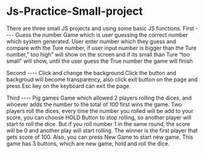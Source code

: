 # Js-Practice-Small-project

There are three small JS projects and using some basic JS functions. 
First  ---- Guess the number 
Game which is user guessing the correct number which system generated.
User enter number which they guess and compare with the Ture number, if user input number is bigger than the Ture number,” too high” will show on the screen and if its small than Ture “too small” will show, until the user guess the True number the game will finish

Second ---- Click and change the background
Click the button and backgroud will become transparency, also click exit button on the page and press Esc key on the keyboard can exit the page.

Third  ---- Pig games
Game which allowed 2 players rolling the dices, and whoever adds the number to the total of 100 first wins the game.
Two players roll the dices, every time the number you rolled will be add to your score, you can choose HOLD Button to stop rolling, so another player will start to roll the dice. But if you roll number 1 in the same round, the score will be 0 and another play will start rolling.  The winner is the first player that gets score of 100. Also, you can press New Game to start new game. 
This game has 3 buttons, which are new game, hold and roll the dice. 

